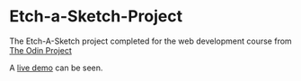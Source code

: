 # Etch-a-Sketch-Project
The Etch-A-Sketch project completed for the web development course from [The Odin Project](https://www.theodinproject.com/paths/foundations/courses/foundations/lessons/etch-a-sketch-project)

A [live demo](https://jerrytnutt.github.io/Etch-a-Sketch-Project/) can be seen.
